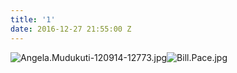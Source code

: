```yaml
---
title: '1'
date: 2016-12-27 21:55:00 Z
---
```


![Angela.Mudukuti-120914-12773.jpg](/uploads/Angela.Mudukuti-120914-12773.jpg)![Bill.Pace.jpg](/uploads/Bill.Pace.jpg)